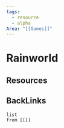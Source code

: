 ```yaml
---
tags:
  - resource
  - alpha
Area: "[[Games]]"
---
```


# Rainworld


## Resources


## BackLinks

```dataview
list
from [[]]
```

